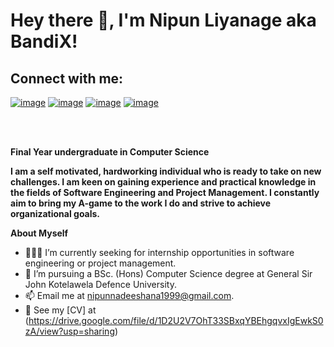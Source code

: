 
<h1 title="hehehe"> Hey there 👋, I'm Nipun Liyanage aka BandiX!</h1>

<h2>Connect with me:</h2>
<div>

[![image](https://img.shields.io/badge/LinkedIn-0077B5?style=for-the-badge&logo=linkedin&logoColor=white)](www.linkedin.com/in/nipun-nadeeshana/)
[![image](https://img.shields.io/badge/Instagram-E4405F?style=for-the-badge&logo=instagram&logoColor=white)](https://www.instagram.com/bandi.x_/?hl=en)
[![image](https://img.shields.io/badge/Gmail-D14836?style=for-the-badge&logo=gmail&logoColor=white)](mailto:nipunnadeeshana1999@gmail.com)
[![image](https://img.shields.io/badge/Twitter-1DA1F2?style=for-the-badge&logo=twitter&logoColor=white)](https://twitter.com/nipun_liyanage)
  
</div>


<div>
<br />
<br />

**Final Year undergraduate in Computer Science** 
  
**I am a self motivated, hardworking individual who is
ready to take on new challenges. I am keen on gaining
experience and practical knowledge in the fields of
Software Engineering and Project Management. I
constantly aim to bring my A-game to the work I do
and strive to achieve organizational goals.**





**About Myself**

- 👨🏽‍💻 I’m currently seeking for internship opportunities in software engineering or project management.
- 💼 I’m pursuing a BSc. (Hons) Computer Science degree at General Sir John Kotelawela Defence University.
- 📫 Email me at [nipunnadeeshana1999@gmail.com](mailto:nipunnadeeshana1999@gmail.com).
- 📝 See my [CV] at (https://drive.google.com/file/d/1D2U2V7OhT33SBxqYBEhgqvxIgEwkS0zA/view?usp=sharing) 

</div>




